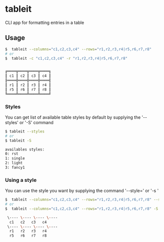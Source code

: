 # tableit
CLI app for formatting entries in a table

## Usage
```sh
$  tableit --columns="c1,c2,c3,c4" --rows="r1,r2,r3,r4|r5,r6,r7,r8"
# or
$  tableit -c "c1,c2,c3,c4" -r "r1,r2,r3,r4|r5,r6,r7,r8"


╔════╦════╦════╦════╗
║ c1 ║ c2 ║ c3 ║ c4 ║
╟════╬════╬════╬════╣
║ r1 ║ r2 ║ r3 ║ r4 ║
║ r5 ║ r6 ║ r7 ║ r8 ║
╚════╩════╩════╩════╝
```

### Styles
You can get list of available table styles by default by supplying the '--styles' or '-S' command
```sh
$ tableit --styles
# or
$ tableit -S

availables styles:
0: rst
1: single
2: light
3: fancy1
```
### Using a style
You can use the style you want by supplying the command '--style=<STYLE-NAME>' or '-s <STYLE-NAME>'
```sh
$  tableit --columns="c1,c2,c3,c4" --rows="r1,r2,r3,r4|r5,r6,r7,r8" --style="single"
# or
$  tableit --columns="c1,c2,c3,c4" --rows="r1,r2,r3,r4|r5,r6,r7,r8" -S "single"

 \---- \---- \---- \----
  c1   c2   c3   c4
 \---- \---- \---- \----
  r1   r2   r3   r4
  r5   r6   r7   r8
```
